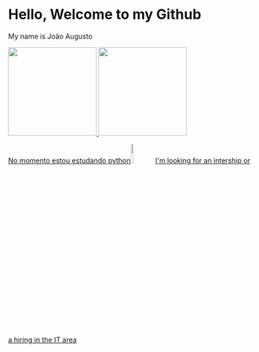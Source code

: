 <h1>Hello, Welcome to my Github</h1>
<p>My name is João Augusto</p>
<div>
<a href="https://github.com/afonso412">
<img height="180em" src="https://github-readme-stats.vercel.app/api/top-langs/?username=afonso412&layout=compact&langs_count=7&theme=dracula"/>
<img height="180em" src="https://github-readme-stats.vercel.app/api?username=afonso412&show_icons=true&theme=dracula&include_all_commits=true&count_private=true"/>
</div>
<p>No momento estou estudando python<img width="10%" src="https://cdn-icons-png.flaticon.com/512/5968/5968350.png".<br>I'm looking for an intership or a hiring in the IT area</p>

